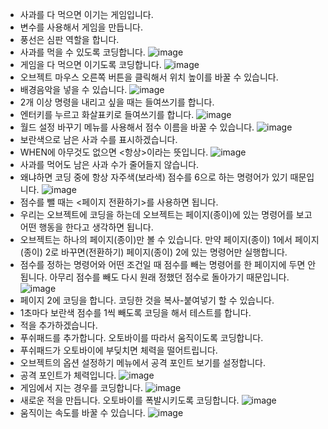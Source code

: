 * 사과를 다 먹으면 이기는 게임입니다.
* 변수를 사용해서 게임을 만듭니다.
* 풍선은 심판 역할을 합니다.
* 사과를 먹을 수 있도록 코딩합니다.
![image](https://github.com/itple-sw/kodu/assets/76088532/cd022212-4ad1-454f-9a95-957a171e3d11)
* 게임을 다 먹으면 이기도록 코딩합니다.
![image](https://github.com/itple-sw/kodu/assets/76088532/493ea360-b86d-49a5-80d6-366ff51cb748)
* 오브젝트 마우스 오른쪽 버튼을 클릭해서 위치 높이를 바꿀 수 있습니다.
* 배경음악을 넣을 수 있습니다.
![image](https://github.com/itple-sw/kodu/assets/76088532/de9b8e72-8f69-4eb9-8392-1174903e39c4)
* 2개 이상 명령을 내리고 싶을 때는 들여쓰기를 합니다.
* 엔터키를 누르고 화살표키로 들여쓰기를 합니다.
![image](https://github.com/itple-sw/kodu/assets/76088532/4a6864d8-0936-423a-8b62-14e77c1501a9)
* 월드 설정 바꾸기 메뉴를 사용해서 점수 이름을 바꿀 수 있습니다.
![image](https://github.com/itple-sw/kodu/assets/76088532/54766dd7-dd01-42f7-aa81-006a3821ef22)
* 보란색으로 남은 사과 수를 표시하겠습니다.
* WHEN에 아무것도 없으면 <항상>이라는 뜻입니다.
![image](https://github.com/itple-sw/kodu/assets/76088532/50f506c1-01b6-42ac-9c71-c6f07098d0f1)
* 사과를 먹어도 남은 사과 수가 줄어들지 않습니다.
* 왜냐하면 코딩 중에 항상 자주색(보라색) 점수를 6으로 하는 명령어가 있기 때문입니다.
![image](https://github.com/itple-sw/kodu/assets/76088532/7b8d7314-b49e-47c3-85fa-6e929236b04f)
* 점수를 뺄 때는 <페이지 전환하기>를 사용하면 됩니다.
* 우리는 오브젝트에 코딩을 하는데 오브젝트는 페이지(종이)에 있는 명령어를 보고 어떤 행동을 한다고 생각하면 됩니다.
* 오브젝트는 하나의 페이지(종이)만 볼 수 있습니다. 만약 페이지(종이) 1에서 페이지(종이) 2로 바꾸면(전환하기) 페이지(종이) 2에 있는 명령어만 실행합니다.
* 점수를 정하는 명령어와 어떤 조건일 때 점수를 빼는 명령어를 한 페이지에 두면 안 됩니다. 아무리 점수를 빼도 다시 원래 정했던 점수로 돌아가기 때문입니다.
![image](https://github.com/itple-sw/kodu/assets/76088532/a89104eb-9abb-4bdc-bbd4-b5b72a8dd1b0)
* 페이지 2에 코딩을 합니다. 코딩한 것을 복사-붙여넣기 할 수 있습니다.
* 1초마다 보란색 점수를 1씩 빼도록 코딩을 해서 테스트를 합니다.
* 적을 추가하겠습니다.
* 푸쉬패드를 추가합니다. 오토바이를 따라서 움직이도록 코딩합니다.
* 푸쉬패드가 오토바이에 부딪치면 체력을 떨어트립니다.
* 오브젝트의 옵션 설정하기 메뉴에서 공격 포인트 보기를 설정합니다.
* 공격 포인트가 체력입니다.
![image](https://github.com/itple-sw/kodu/assets/76088532/731b2c9a-82a0-45d8-8f6d-0e5ca8bca4fd)
* 게임에서 지는 경우를 코딩합니다.
![image](https://github.com/itple-sw/kodu/assets/76088532/93dd4b99-b5d3-4bba-8bd3-34e09b083d1c)
* 새로운 적을 만듭니다. 오토바이를 폭발시키도록 코딩합니다.
![image](https://github.com/itple-sw/kodu/assets/76088532/889825d0-db1c-4246-9536-e2b2564cc520)
* 움직이는 속도를 바꿀 수 있습니다.
![image](https://github.com/itple-sw/kodu/assets/76088532/e39dee7e-c647-4cf4-a8b6-fb0ed4376579)

 

 

 









